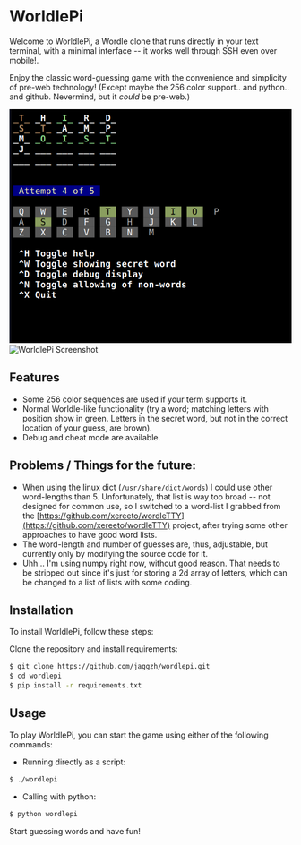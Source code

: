 # WorldlePi

Welcome to WorldlePi, a Wordle clone that runs directly in your text terminal, with a minimal interface -- it works well through SSH even over mobile!.

Enjoy the classic word-guessing game with the convenience and simplicity of pre-web technology!  (Except maybe the 256 color support.. and python.. and github.  Nevermind, but it *could* be pre-web.)

![WorldlePi Screenshot](i/ss.png)
![WorldlePi Screenshot](i/ss2.png)

## Features

* Some 256 color sequences are used if your term supports it.
* Normal Worldle-like functionality (try a word; matching letters with position show in green. Letters in the secret word, but not in the correct location of your guess, are brown).
* Debug and cheat mode are available.

## Problems / Things for the future:

* When using the linux dict (`/usr/share/dict/words`) I could use other word-lengths than 5. Unfortunately, that list is way too broad -- not designed for common use, so I switched to a word-list I grabbed from the [https://github.com/xereeto/wordleTTY](https://github.com/xereeto/wordleTTY) project, after trying some other approaches to have good word lists.
* The word-length and number of guesses are, thus, adjustable, but currently only by modifying the source code for it.
* Uhh... I'm using numpy right now, without good reason. That needs to be stripped out since it's just for storing a 2d array of letters, which can be changed to a list of lists with some coding.

## Installation

To install WorldlePi, follow these steps:

Clone the repository and install requirements:
```bash
$ git clone https://github.com/jaggzh/wordlepi.git
$ cd wordlepi
$ pip install -r requirements.txt
```

## Usage

To play WorldlePi, you can start the game using either of the following commands:

* Running directly as a script:
```bash
$ ./wordlepi
```

* Calling with python:
```bash
$ python wordlepi
```

Start guessing words and have fun!

